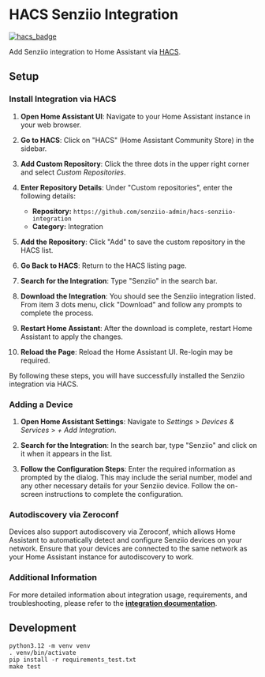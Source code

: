 # HACS Senziio Integration

[![hacs_badge](https://img.shields.io/badge/HACS-Default-orange.svg)](https://github.com/hacs/integration)

Add Senziio integration to Home Assistant via [HACS](https://hacs.xyz/).

## Setup

### Install Integration via HACS

1. **Open Home Assistant UI**: Navigate to your Home Assistant instance in your web browser.

2. **Go to HACS**: Click on "HACS" (Home Assistant Community Store) in the sidebar.

3. **Add Custom Repository**: Click the three dots in the upper right corner and select *Custom Repositories*.

4. **Enter Repository Details**: Under "Custom repositories", enter the following details:

    - **Repository:** `https://github.com/senziio-admin/hacs-senziio-integration`
    - **Category:** Integration

5. **Add the Repository**: Click "Add" to save the custom repository in the HACS list.

6. **Go Back to HACS**: Return to the HACS listing page.

7. **Search for the Integration**: Type "Senziio" in the search bar.

8. **Download the Integration**: You should see the Senziio integration listed.
   From item 3 dots menu, click "Download" and follow any prompts to complete the process.

9. **Restart Home Assistant**: After the download is complete, restart Home Assistant to apply the changes.

10. **Reload the Page**: Reload the Home Assistant UI. Re-login may be required.

By following these steps, you will have successfully installed the Senziio integration via HACS.

### Adding a Device

1. **Open Home Assistant Settings**: Navigate to *Settings* > *Devices & Services* > *+ Add Integration*.

2. **Search for the Integration**: In the search bar, type "Senziio" and click on it when it appears in the list.

3. **Follow the Configuration Steps**: Enter the required information as prompted by the dialog. This may include the
     serial number, model and any other necessary details for your Senziio device. Follow the on-screen instructions
     to complete the configuration.

### Autodiscovery via Zeroconf

Devices also support autodiscovery via Zeroconf, which allows Home Assistant to automatically detect and configure
Senziio devices on your network. Ensure that your devices are connected to the same network as your Home Assistant
instance for autodiscovery to work.

### Additional Information

For more detailed information about integration usage, requirements, and troubleshooting, please refer to the
**[integration documentation](docs/README.md)**.

## Development

    python3.12 -m venv venv
    . venv/bin/activate
    pip install -r requirements_test.txt
    make test
